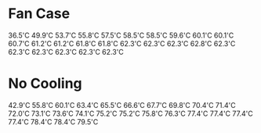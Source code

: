 # Fan Case
36.5'C 49.9'C 53.7'C 55.8'C
57.5'C 58.5'C 58.5'C 59.6'C
60.1'C 60.1'C 60.7'C 61.2'C
61.2'C 61.8'C 61.8'C 62.3'C
62.3'C 62.3'C 62.8'C 62.3'C
62.3'C 62.3'C 62.3'C 62.3'C
62.3'C

# No Cooling
42.9'C 55.8'C 60.1'C 63.4'C
65.5'C 66.6'C 67.7'C 69.8'C
70.4'C 71.4'C 72.0'C 73.1'C
73.6'C 74.1'C 75.2'C 75.2'C
75.8'C 76.3'C 77.4'C 77.4'C
77.4'C 77.4'C 78.4'C 78.4'C
79.5'C
